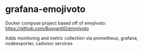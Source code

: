 # grafana-emojivoto
Docker compose project based off of emojivoto: https://github.com/BuoyantIO/emojivoto

Adds monitoring and metric collection via prometheus, grafana, nodeexporter, cadvisor services
